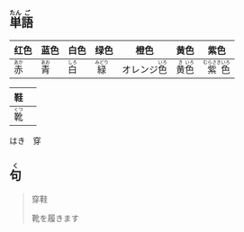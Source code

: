 ## <ruby>単<rt>たん</rt>語<rt>ご</rt></ruby>

| 红色                        | 蓝色                        | 白色                        | 绿色                         | 橙色                            | 黄色                                                         | 紫色                                                   |
| ------------------------- | ------------------------- | ------------------------- | -------------------------- | ----------------------------- | ---------------------------------------------------------- | ---------------------------------------------------- |
| <ruby>赤<rt>あか</rt></ruby> | <ruby>青<rt>あお</rt></ruby> | <ruby>白<rt>しろ</rt></ruby> | <ruby>緑<rt>みどり</rt></ruby> | オレンジ<ruby>色<rt>いろ</rt></ruby> | <ruby><rb>黄</rb><rt>き</rt></ruby><ruby>色<rt>いろ</rt></ruby> | <ruby>紫<rt>むらさき</rt></ruby><ruby>色<rt>いろ</rt></ruby> |

| 鞋                         |     |
| ------------------------- | --- |
| <ruby>靴<rt>くつ</rt></ruby> |     |

はき　穿

## <ruby>句<rt>く</rt></ruby>

> 穿鞋
> 
> 靴を履きます
